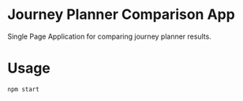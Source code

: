 # Journey Planner Comparison App


Single Page Application for comparing journey planner results.

# Usage

```
npm start
```

